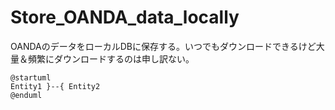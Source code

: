 # Store_OANDA_data_locally
OANDAのデータをローカルDBに保存する。いつでもダウンロードできるけど大量＆頻繁にダウンロードするのは申し訳ない。

```uml
@startuml
Entity1 }--{ Entity2
@enduml
```

